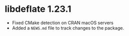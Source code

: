 # libdeflate 1.23.1

* Fixed CMake detection on CRAN macOS servers
* Added a `NEWS.md` file to track changes to the package.
